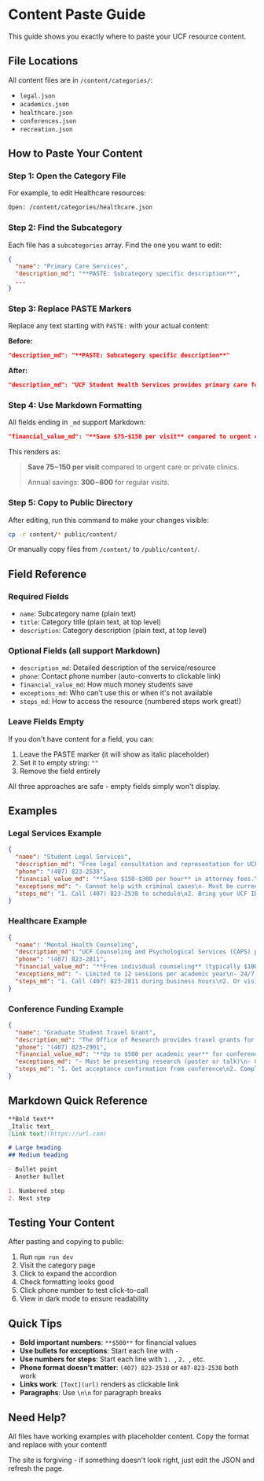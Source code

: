 # Content Paste Guide

This guide shows you exactly where to paste your UCF resource content.

## File Locations

All content files are in `/content/categories/`:

- `legal.json`
- `academics.json`
- `healthcare.json`
- `conferences.json`
- `recreation.json`

## How to Paste Your Content

### Step 1: Open the Category File

For example, to edit Healthcare resources:

```bash
Open: /content/categories/healthcare.json
```

### Step 2: Find the Subcategory

Each file has a `subcategories` array. Find the one you want to edit:

```json
{
  "name": "Primary Care Services",
  "description_md": "**PASTE: Subcategory specific description**",
  ...
}
```

### Step 3: Replace PASTE Markers

Replace any text starting with `PASTE:` with your actual content:

**Before:**
```json
"description_md": "**PASTE: Subcategory specific description**"
```

**After:**
```json
"description_md": "UCF Student Health Services provides primary care for common illnesses and injuries. Services include physical exams, sick visits, vaccinations, and preventive care."
```

### Step 4: Use Markdown Formatting

All fields ending in `_md` support Markdown:

```json
"financial_value_md": "**Save $75-$150 per visit** compared to urgent care or private clinics.\n\nAnnual savings: **$300-$600** for regular visits."
```

This renders as:

> **Save $75-$150 per visit** compared to urgent care or private clinics.
>
> Annual savings: **$300-$600** for regular visits.

### Step 5: Copy to Public Directory

After editing, run this command to make your changes visible:

```bash
cp -r content/* public/content/
```

Or manually copy files from `/content/` to `/public/content/`.

## Field Reference

### Required Fields

- `name`: Subcategory name (plain text)
- `title`: Category title (plain text, at top level)
- `description`: Category description (plain text, at top level)

### Optional Fields (all support Markdown)

- `description_md`: Detailed description of the service/resource
- `phone`: Contact phone number (auto-converts to clickable link)
- `financial_value_md`: How much money students save
- `exceptions_md`: Who can't use this or when it's not available
- `steps_md`: How to access the resource (numbered steps work great!)

### Leave Fields Empty

If you don't have content for a field, you can:

1. Leave the PASTE marker (it will show as italic placeholder)
2. Set it to empty string: `""`
3. Remove the field entirely

All three approaches are safe - empty fields simply won't display.

## Examples

### Legal Services Example

```json
{
  "name": "Student Legal Services",
  "description_md": "Free legal consultation and representation for UCF students on a variety of civil matters.",
  "phone": "(407) 823-2538",
  "financial_value_md": "**Save $150-$300 per hour** in attorney fees.\n\nTypical savings: **$500-$1,500** per case.",
  "exceptions_md": "- Cannot help with criminal cases\n- Must be currently enrolled student\n- Cannot represent you against UCF",
  "steps_md": "1. Call (407) 823-2538 to schedule\n2. Bring your UCF ID\n3. Bring any relevant documents\n4. Appointments available Monday-Friday 8am-5pm"
}
```

### Healthcare Example

```json
{
  "name": "Mental Health Counseling",
  "description_md": "UCF Counseling and Psychological Services (CAPS) provides free mental health counseling to all enrolled students.",
  "phone": "(407) 823-2811",
  "financial_value_md": "**Free individual counseling** (typically $100-$200 per session elsewhere).\n\nGroup therapy and workshops also free.\n\n**Potential annual savings: $1,200-$2,400** for regular therapy.",
  "exceptions_md": "- Limited to 12 sessions per academic year\n- 24/7 crisis support available",
  "steps_md": "1. Call (407) 823-2811 during business hours\n2. Or visit [caps.sdes.ucf.edu](https://caps.sdes.ucf.edu) to schedule online\n3. First appointment is typically within 1-2 weeks\n4. After-hours crisis support: call same number"
}
```

### Conference Funding Example

```json
{
  "name": "Graduate Student Travel Grant",
  "description_md": "The Office of Research provides travel grants for graduate students presenting research at conferences.",
  "phone": "(407) 823-2901",
  "financial_value_md": "**Up to $500 per academic year** for conference travel.\n\nCovers registration, airfare, hotel, and ground transportation.",
  "exceptions_md": "- Must be presenting research (poster or talk)\n- Graduate students only\n- Apply at least 30 days before travel\n- One grant per academic year",
  "steps_md": "1. Get acceptance confirmation from conference\n2. Complete online application at [research.ucf.edu/travel-grant](https://research.ucf.edu/)\n3. Submit at least 30 days before travel\n4. Reimbursement processed after travel with receipts"
}
```

## Markdown Quick Reference

```markdown
**Bold text**
_Italic text_
[Link text](https://url.com)

# Large heading
## Medium heading

- Bullet point
- Another bullet

1. Numbered step
2. Next step
```

## Testing Your Content

After pasting and copying to public:

1. Run `npm run dev`
2. Visit the category page
3. Click to expand the accordion
4. Check formatting looks good
5. Click phone number to test click-to-call
6. View in dark mode to ensure readability

## Quick Tips

- **Bold important numbers**: `**$500**` for financial values
- **Use bullets for exceptions**: Start each line with `- `
- **Use numbers for steps**: Start each line with `1. `, `2. `, etc.
- **Phone format doesn't matter**: `(407) 823-2538` or `407-823-2538` both work
- **Links work**: `[Text](url)` renders as clickable link
- **Paragraphs**: Use `\n\n` for paragraph breaks

## Need Help?

All files have working examples with placeholder content. Copy the format and replace with your content!

The site is forgiving - if something doesn't look right, just edit the JSON and refresh the page.
